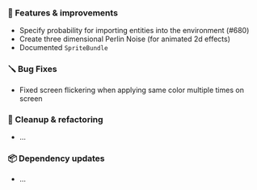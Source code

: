 ### 🚀 Features & improvements

- Specify probability for importing entities into the environment (#680)
- Create three dimensional Perlin Noise (for animated 2d effects)
- Documented `SpriteBundle`

### 🪛 Bug Fixes

- Fixed screen flickering when applying same color multiple times on screen

### 🧽 Cleanup & refactoring

- ...

### 📦 Dependency updates

- ...